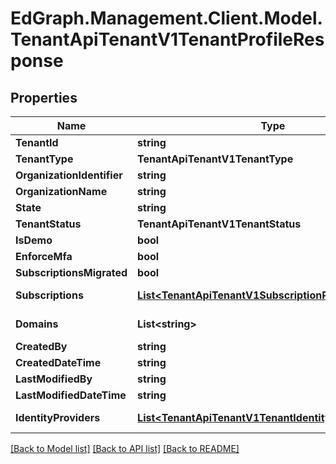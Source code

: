 # EdGraph.Management.Client.Model.TenantApiTenantV1TenantProfileResponse

## Properties

Name | Type | Description | Notes
------------ | ------------- | ------------- | -------------
**TenantId** | **string** |  | [optional] 
**TenantType** | **TenantApiTenantV1TenantType** |  | [optional] 
**OrganizationIdentifier** | **string** |  | [optional] 
**OrganizationName** | **string** |  | [optional] 
**State** | **string** |  | [optional] 
**TenantStatus** | **TenantApiTenantV1TenantStatus** |  | [optional] 
**IsDemo** | **bool** |  | [optional] 
**EnforceMfa** | **bool** |  | [optional] 
**SubscriptionsMigrated** | **bool** |  | [optional] 
**Subscriptions** | [**List&lt;TenantApiTenantV1SubscriptionProfileResponse&gt;**](TenantApiTenantV1SubscriptionProfileResponse.md) |  | [optional] [readonly] 
**Domains** | **List&lt;string&gt;** |  | [optional] [readonly] 
**CreatedBy** | **string** |  | [optional] 
**CreatedDateTime** | **string** |  | [optional] 
**LastModifiedBy** | **string** |  | [optional] 
**LastModifiedDateTime** | **string** |  | [optional] 
**IdentityProviders** | [**List&lt;TenantApiTenantV1TenantIdentityProviders&gt;**](TenantApiTenantV1TenantIdentityProviders.md) |  | [optional] [readonly] 

[[Back to Model list]](../README.md#documentation-for-models) [[Back to API list]](../README.md#documentation-for-api-endpoints) [[Back to README]](../README.md)

